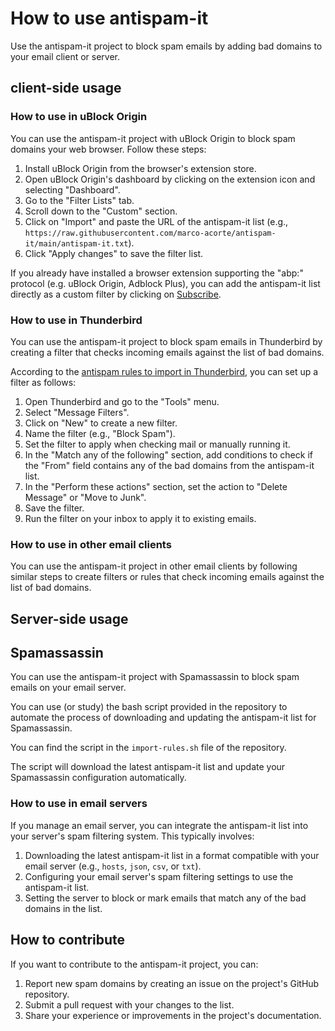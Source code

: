# How to use antispam-it

Use the antispam-it project to block spam emails by adding bad domains to your email client or server.

## client-side usage

### How to use in uBlock Origin

You can use the antispam-it project with uBlock Origin to block spam domains your web browser. Follow these steps:

1. Install uBlock Origin from the browser's extension store.
2. Open uBlock Origin's dashboard by clicking on the extension icon and selecting "Dashboard".
3. Go to the "Filter Lists" tab.
4. Scroll down to the "Custom" section.
5. Click on "Import" and paste the URL of the antispam-it list (e.g., `https://raw.githubusercontent.com/marco-acorte/antispam-it/main/antispam-it.txt`).
6. Click "Apply changes" to save the filter list.

If you already have installed a browser extension supporting the "abp:" protocol (e.g. uBlock Origin, Adblock Plus), you can add the antispam-it list directly as a custom filter by clicking on [Subscribe](abp:subscribe?location=https://raw.githubusercontent.com/marco-acorte/antispam-it/main/antispam-it.hosts&title=antispam-it).

### How to use in Thunderbird

You can use the antispam-it project to block spam emails in Thunderbird by creating a filter that checks incoming emails against the list of bad domains.

According to the [antispam rules to import in Thunderbird](https://www.wilderssecurity.com/threads/antispam-rules-to-import-in-thunderbird.280688/#post-1738806), you can set up a filter as follows:

1. Open Thunderbird and go to the "Tools" menu.
2. Select "Message Filters".
3. Click on "New" to create a new filter.
4. Name the filter (e.g., "Block Spam").
5. Set the filter to apply when checking mail or manually running it.
6. In the "Match any of the following" section, add conditions to check if the "From" field contains any of the bad domains from the antispam-it list.
7. In the "Perform these actions" section, set the action to "Delete Message" or "Move to Junk".
8. Save the filter.
9. Run the filter on your inbox to apply it to existing emails.

### How to use in other email clients

You can use the antispam-it project in other email clients by following similar steps to create filters or rules that check incoming emails against the list of bad domains.

## Server-side usage

## Spamassassin

You can use the antispam-it project with Spamassassin to block spam emails on your email server.

You can use (or study) the bash script provided in the repository to automate the process of downloading and updating the antispam-it list for Spamassassin.

You can find the script in the `import-rules.sh` file of the repository.

The script will download the latest antispam-it list and update your Spamassassin configuration automatically.

### How to use in email servers

If you manage an email server, you can integrate the antispam-it list into your server's spam filtering system. This typically involves:

1. Downloading the latest antispam-it list in a format compatible with your email server (e.g., `hosts`, `json`, `csv`, or `txt`).
2. Configuring your email server's spam filtering settings to use the antispam-it list.
3. Setting the server to block or mark emails that match any of the bad domains in the list.

## How to contribute

If you want to contribute to the antispam-it project, you can:

1. Report new spam domains by creating an issue on the project's GitHub repository.
2. Submit a pull request with your changes to the list.
3. Share your experience or improvements in the project's documentation.
